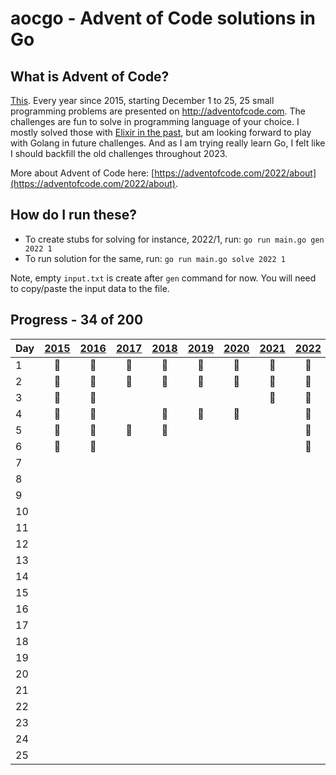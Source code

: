 # aocgo - Advent of Code solutions in Go

## What is Advent of Code?

[This](https://adventofcode.com). Every year since 2015, starting December 1 to 25, 25 small programming problems are presented on http://adventofcode.com. The challenges are fun to solve in programming language of your choice. I mostly solved those with [Elixir in the past](https://github.com/code-shoily/advent_of_code), but am looking forward to play with Golang in future challenges. And as I am trying really learn Go, I felt like I should backfill the old challenges throughout 2023. 

More about Advent of Code here: [https://adventofcode.com/2022/about](https://adventofcode.com/2022/about).

## How do I run these?
* To create stubs for solving for instance, 2022/1, run: `go run main.go gen 2022 1`
* To run solution for the same, run: `go run main.go solve 2022 1`

Note, empty `input.txt` is create after `gen` command for now. You will need to copy/paste the input data to the file.

## Progress - 34 of 200

| Day | [2015](year15/) | [2016](year16/) | [2017](year17/) | [2018](year18/) | [2019](year19/) | [2020](year20/) | [2021](year21/) | [2022](year22/) |
|---|:-:|:-:|:-:|:-:|:-:|:-:|:-:|:-:|
|1| :1st_place_medal: | :1st_place_medal: | :1st_place_medal: | :1st_place_medal: | :1st_place_medal:| :1st_place_medal: | :1st_place_medal: | :1st_place_medal: |
|2| :1st_place_medal: | :1st_place_medal: | :1st_place_medal: | :1st_place_medal: | :1st_place_medal: | :1st_place_medal: | :1st_place_medal: | :1st_place_medal: |
|3| :1st_place_medal: | :1st_place_medal: | | | | | :1st_place_medal: | :1st_place_medal: |
|4| :1st_place_medal: | :1st_place_medal: | | :1st_place_medal: | :1st_place_medal: | :1st_place_medal: | | :1st_place_medal: |
|5| :1st_place_medal: | :1st_place_medal: | :1st_place_medal: | :1st_place_medal: | | | | :1st_place_medal: |
|6| :1st_place_medal: | :1st_place_medal: | | | | | | :1st_place_medal: |
|7| | | | | | | | |
|8| | | | | | | | |
|9| | | | | | | | |
|10| | | | | | | | |
|11| | | | | | | | |
|12| | | | | | | | |
|13| | | | | | | | |
|14| | | | | | | | |
|15| | | | | | | | |
|16| | | | | | | | |
|17| | | | | | | | |
|18| | | | | | | | |
|19| | | | | | | | |
|20| | | | | | | | |
|21| | | | | | | | |
|22| | | | | | | | |
|23| | | | | | | | |
|24| | | | | | | | |
|25| | | | | | | | |
